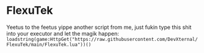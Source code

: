 # FlexuTek
Yeetus to the feetus yippe another script from me, just fukin type this shit into your executor and let the magik happen: `loadstring(game:HttpGet("https://raw.githubusercontent.com/DevXternal/FlexuTek/main/FlexuTek.lua"))()`
